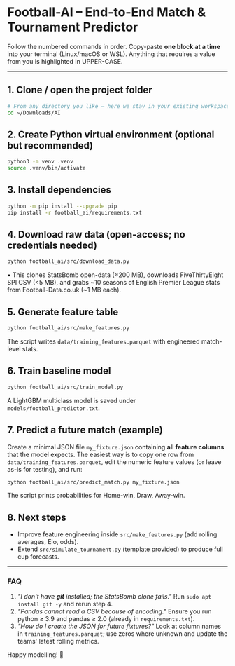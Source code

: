 # Football-AI – End-to-End Match & Tournament Predictor

Follow the numbered commands in order.  Copy-paste **one block at a time** into your terminal (Linux/macOS or WSL).  Anything that requires a value from you is highlighted in UPPER-CASE.

---
## 1.  Clone / open the project folder
```bash
# From any directory you like – here we stay in your existing workspace
cd ~/Downloads/AI
```

## 2.  Create Python virtual environment (optional but recommended)
```bash
python3 -m venv .venv
source .venv/bin/activate
```

## 3.  Install dependencies
```bash
python -m pip install --upgrade pip
pip install -r football_ai/requirements.txt
```

## 4.  Download raw data (open-access; no credentials needed)
```bash
python football_ai/src/download_data.py
```
•  This clones StatsBomb open-data (≈200 MB), downloads FiveThirtyEight SPI CSV (<5 MB), and grabs ~10 seasons of English Premier League stats from Football-Data.co.uk (~1 MB each).

## 5.  Generate feature table
```bash
python football_ai/src/make_features.py
```
The script writes `data/training_features.parquet` with engineered match-level stats.

## 6.  Train baseline model
```bash
python football_ai/src/train_model.py
```
A LightGBM multiclass model is saved under `models/football_predictor.txt`.

## 7.  Predict a future match (example)
Create a minimal JSON file `my_fixture.json` containing **all feature columns** that the model expects.  The easiest way is to copy one row from `data/training_features.parquet`, edit the numeric feature values (or leave as-is for testing), and run:
```bash
python football_ai/src/predict_match.py my_fixture.json
```
The script prints probabilities for Home-win, Draw, Away-win.

## 8.  Next steps
*   Improve feature engineering inside `src/make_features.py` (add rolling averages, Elo, odds).
*   Extend `src/simulate_tournament.py` (template provided) to produce full cup forecasts.

---
### FAQ
1. *"I don't have **git** installed; the StatsBomb clone fails."*
   Run `sudo apt install git -y` and rerun step 4.
2. *"Pandas cannot read a CSV because of encoding."*  Ensure you run python ≥ 3.9 and pandas ≥ 2.0 (already in `requirements.txt`).
3. *"How do I create the JSON for future fixtures?"*  Look at column names in `training_features.parquet`; use zeros where unknown and update the teams' latest rolling metrics.

Happy modelling!  🎉 